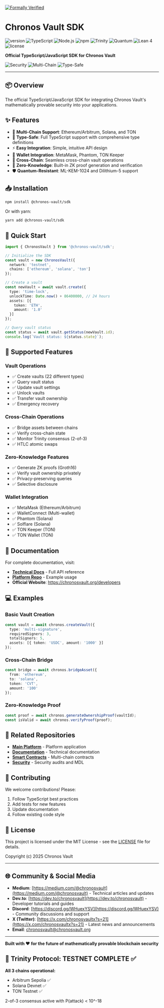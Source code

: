 [![Formally Verified](https://img.shields.io/badge/Formally_Verified-35%2F35_Theorems-green.svg)](./docs/formal-verification/)
# Chronos Vault SDK

![version](https://img.shields.io/badge/version-1.0.0-blue)
![TypeScript](https://img.shields.io/badge/TypeScript-5.0-3178C6?logo=typescript)
![Node.js](https://img.shields.io/badge/Node.js-18+-339933?logo=node.js)
![npm](https://img.shields.io/badge/npm-10+-CB3837?logo=npm)
![Trinity](https://img.shields.io/badge/Trinity-2/3_Consensus-green)
![Quantum](https://img.shields.io/badge/Quantum-Resistant-purple)
![Lean 4](https://img.shields.io/badge/Lean_4-35/35_Proven-brightgreen)
![license](https://img.shields.io/badge/license-MIT-blue)

**Official TypeScript/JavaScript SDK for Chronos Vault**

![Security](https://img.shields.io/badge/Security-Mathematically_Proven-success)
![Multi-Chain](https://img.shields.io/badge/Multi--Chain-ETH+SOL+TON-blue)
![Type-Safe](https://img.shields.io/badge/Type--Safe-100%25-green)

---

## 📦 Overview

The official TypeScript/JavaScript SDK for integrating Chronos Vault's mathematically provable security into your applications.

## ✨ Features

- 🔗 **Multi-Chain Support**: Ethereum/Arbitrum, Solana, and TON
- 📘 **Type-Safe**: Full TypeScript support with comprehensive type definitions
- ⚡ **Easy Integration**: Simple, intuitive API design
- 💼 **Wallet Integration**: MetaMask, Phantom, TON Keeper
- 🌉 **Cross-Chain**: Seamless cross-chain vault operations
- 🔐 **Zero-Knowledge**: Built-in ZK proof generation and verification
- 🛡️ **Quantum-Resistant**: ML-KEM-1024 and Dilithium-5 support

## 📥 Installation

```bash
npm install @chronos-vault/sdk
```

Or with yarn:
```bash
yarn add @chronos-vault/sdk
```

## 🚀 Quick Start

```typescript
import { ChronosVault } from '@chronos-vault/sdk';

// Initialize the SDK
const vault = new ChronosVault({
  network: 'testnet',
  chains: ['ethereum', 'solana', 'ton']
});

// Create a vault
const newVault = await vault.create({
  type: 'time-lock',
  unlockTime: Date.now() + 86400000, // 24 hours
  assets: [{
    token: 'ETH',
    amount: '1.0'
  }]
});

// Query vault status
const status = await vault.getStatus(newVault.id);
console.log(`Vault status: ${status.state}`);
```

## 🎯 Supported Features

### Vault Operations
- ✅ Create vaults (22 different types)
- ✅ Query vault status
- ✅ Update vault settings
- ✅ Unlock vaults
- ✅ Transfer vault ownership
- ✅ Emergency recovery

### Cross-Chain Operations
- ✅ Bridge assets between chains
- ✅ Verify cross-chain state
- ✅ Monitor Trinity consensus (2-of-3)
- ✅ HTLC atomic swaps

### Zero-Knowledge Features
- ✅ Generate ZK proofs (Groth16)
- ✅ Verify vault ownership privately
- ✅ Privacy-preserving queries
- ✅ Selective disclosure

### Wallet Integration
- ✅ MetaMask (Ethereum/Arbitrum)
- ✅ WalletConnect (Multi-wallet)
- ✅ Phantom (Solana)
- ✅ Solflare (Solana)
- ✅ TON Keeper (TON)
- ✅ TON Wallet (TON)

## 📖 Documentation

For complete documentation, visit:
- **[Technical Docs](https://github.com/Chronos-Vault/chronos-vault-docs)** - Full API reference
- **[Platform Repo](https://github.com/Chronos-Vault/chronos-vault-platform-)** - Example usage
- **Official Website**: https://chronosvault.org/developers

## 💻 Examples

### Basic Vault Creation
```typescript
const vault = await chronos.createVault({
  type: 'multi-signature',
  requiredSigners: 3,
  totalSigners: 5,
  assets: [{ token: 'USDC', amount: '1000' }]
});
```

### Cross-Chain Bridge
```typescript
const bridge = await chronos.bridgeAsset({
  from: 'ethereum',
  to: 'solana',
  token: 'CVT',
  amount: '100'
});
```

### Zero-Knowledge Proof
```typescript
const proof = await chronos.generateOwnershipProof(vaultId);
const isValid = await chronos.verifyProof(proof);
```

## 🔗 Related Repositories

- **[Main Platform](https://github.com/Chronos-Vault/chronos-vault-platform-)** - Platform application
- **[Documentation](https://github.com/Chronos-Vault/chronos-vault-docs)** - Technical documentation
- **[Smart Contracts](https://github.com/Chronos-Vault/chronos-vault-contracts)** - Multi-chain contracts
- **[Security](https://github.com/Chronos-Vault/chronos-vault-security)** - Security audits and MDL

## 🤝 Contributing

We welcome contributions! Please:
1. Follow TypeScript best practices
2. Add tests for new features
3. Update documentation
4. Follow existing code style

## 📄 License

This project is licensed under the MIT License - see the [LICENSE](./LICENSE) file for details.

Copyright (c) 2025 Chronos Vault

---

## 🌐 Community & Social Media

- **Medium**: [https://medium.com/@chronosvault](https://medium.com/@chronosvault) - Technical articles and updates
- **Dev.to**: [https://dev.to/chronosvault](https://dev.to/chronosvault) - Developer tutorials and guides
- **Discord**: [https://discord.gg/WHuexYSV](https://discord.gg/WHuexYSV) - Community discussions and support
- **X (Twitter)**: [https://x.com/chronosvaultx?s=21](https://x.com/chronosvaultx?s=21) - Latest news and announcements
- **Email**: chronosvault@chronosvault.org

---

**Built with ❤️ for the future of mathematically provable blockchain security**

## 🎯 Trinity Protocol: TESTNET COMPLETE ✅

**All 3 chains operational:**
- Arbitrum Sepolia ✅
- Solana Devnet ✅
- TON Testnet ✅

2-of-3 consensus active with P(attack) < 10^-18

